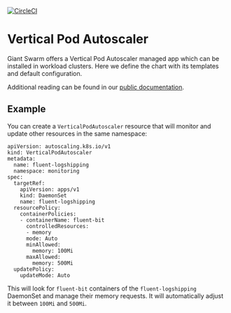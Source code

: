 [![CircleCI](https://circleci.com/gh/giantswarm/vertical-pod-autoscaler-app.svg?style=shield)](https://circleci.com/gh/giantswarm/vertical-pod-autoscaler-app)

# Vertical Pod Autoscaler

Giant Swarm offers a Vertical Pod Autoscaler managed app which can be installed in workload clusters. Here we define the chart with its templates and default configuration.

Additional reading can be found in our [public documentation](https://docs.giantswarm.io/getting-started/operations/autoscaling/vertical-pod-autoscaler).

## Example

You can create a `VerticalPodAutoscaler` resource that will monitor and update other resources in the same namespace:

```
apiVersion: autoscaling.k8s.io/v1
kind: VerticalPodAutoscaler
metadata:
  name: fluent-logshipping
  namespace: monitoring
spec:
  targetRef:
    apiVersion: apps/v1
    kind: DaemonSet
    name: fluent-logshipping
  resourcePolicy:
    containerPolicies:
    - containerName: fluent-bit
      controlledResources:
      - memory
      mode: Auto
      minAllowed:
        memory: 100Mi
      maxAllowed:
        memory: 500Mi
  updatePolicy:
    updateMode: Auto
```

This will look for `fluent-bit` containers of the `fluent-logshipping` DaemonSet and manage their memory requests. It will automatically adjust it between `100Mi` and `500Mi`.
